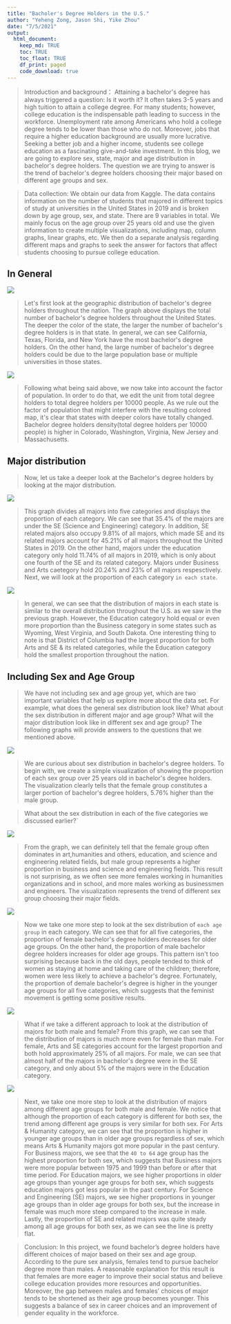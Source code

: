 ```yaml
---
title: "Bacholer's Degree Holders in the U.S."
author: "Yeheng Zong, Jason Shi, Yike Zhou"
date: "7/5/2021"
output: 
  html_document:
    keep_md: TRUE
    toc: TRUE
    toc_float: TRUE
    df_print: paged
    code_download: true
---
```






> Introduction and background：
Attaining a bachelor's degree has always triggered a question: Is it worth it? It often takes 3-5 years and high tuition to attain a college degree. For many students; however, college education is the indispensable path leading to success in the workforce. Unemployment rate among Americans who hold a college degree tends to be lower than those who do not. Moreover, jobs that require a higher education background are usually more lucrative. Seeking a better job and a higher income, students see college education as a fascinating give-and-take investment. In this blog, we are going to explore sex, state, major and age distribution in bachelor's degree holders. The question we are trying to answer is the trend of bachelor's degree holders choosing their major based on different age groups and sex.

> Data collection:
We obtain our data from Kaggle. The data contains information on the number of students that majored in different topics of study at universities in the United States in 2019 and is broken down by age group, sex, and state. There are 9 variables in total. We mainly focus on the age group over 25 years old and use the given information to create multiple visualizations, including map, column graphs, linear graphs, etc. We then do a separate analysis regarding different maps and graphs to seek the answer for factors that affect students choosing to pursue college education.

## In General
![](Stat-112-Final-Project_files/figure-html/unnamed-chunk-1-1.png)<!-- -->

> Let's first look at the geographic distribution of bachelor's degree holders throughout the nation. The graph above displays the total number of bachelor's degree holders throughout the United States. The deeper the color of the state, the larger the number of bachelor's degree holders is in that state. In general, we can see California, Texas, Florida, and New York have the most bachelor's degree holders. On the other hand, the large number of bachelor's degree holders could be due to the large population base or multiple universities in those states.  


![](Stat-112-Final-Project_files/figure-html/unnamed-chunk-2-1.png)<!-- -->

> Following what being said above, we now take into account the factor of population. In order to do that, we edit the unit from total degree holders to total degree holders per 10000 people. As we rule out the factor of population that might interfere with the resulting colored map, it's clear that states with deeper colors have totally changed. Bachelor degree holders density(total degree holders per 10000 people) is higher in Colorado, Washington, Virginia, New Jersey and Massachusetts. 



## Major distribution

>Now, let us take a deeper look at the Bachelor's degree holders by looking at the major distribution.

![](Stat-112-Final-Project_files/figure-html/unnamed-chunk-3-1.png)<!-- -->

> This graph divides all majors into five categories and displays the proportion of each category. We can see that 35.4% of the majors are under the SE (Science and Engineering) category. In addition, SE related majors also occupy 9.81% of all majors, which made SE and its related majors account for 45.21% of all majors throughout the United States in 2019. On the other hand, majors under the education category only hold 11.74% of all majors in 2019, which is only about one fourth of the SE and its related category. Majors under Business and Arts caetegory hold 20.24% and 23% of all majors respesctively. Next, we will look at the proportion of each category `in each state`.


![](Stat-112-Final-Project_files/figure-html/unnamed-chunk-4-1.png)<!-- -->

> In general, we can see that the distribution of majors in each state is similar to the overall distribution throughout the U.S. as we saw in the previous graph. However, the Education category hold equal or even more proportion than the Business category in some states such as Wyoming, West Virginia, and South Dakota. One interesting thing to note is that District of Columbia had the largest proportion for both Arts and SE & its related categories, while the Education category hold the smallest proportion throughout the nation. 


## Including Sex and Age Group 

>We have not including sex and age group yet, which are two important variables that help us explore more about the data set. For example, what does the general sex distribution look like? What about the sex distribution in different major and age group? What will the major distribution look like in different sex and age group? The following graphs will provide answers to the questions that we mentioned above.

![](Stat-112-Final-Project_files/figure-html/unnamed-chunk-5-1.png)<!-- -->

> We are curious about sex distribution in bachelor's degree holders. To begin with, we create a simple visualization of showing the proportion of each sex group over 25 years old in bachelor's degree holders. The visualization clearly tells that the female group constitutes a larger portion of bachelor's degree holders, 5.76% higher than the male group. 

>What about the sex distribution in each of the five categories we discussed earlier?` 

![](Stat-112-Final-Project_files/figure-html/unnamed-chunk-6-1.png)<!-- -->

> From the graph, we can definitely tell that the female group often dominates in art,humanities and others, education, and science and engineering related fields, but male group represents a higher proportion in business and science and engineering fields. This result is not surprising, as we often see more females working in humanities organizations and in school, and more males working as businessmen and engineers. The visualization represents the trend of different sex group choosing their major fields. 

![](Stat-112-Final-Project_files/figure-html/unnamed-chunk-7-1.png)<!-- -->

> Now we take one more step to look at the sex distribution of `each age group` in each category. We can see that for all five categories, the proportion of female bachelor's degree holders decreases for older age groups. On the other hand, the proportion of male bachelor degree holders increases for older age  groups. This pattern isn't too surprising because back in the old days, people tended to think of women as staying at home and taking care of the children; therefore, women were less likely to achieve a bachelor's degree. Fortunately, the proportion of demale bachelor's degree is higher in the younger age groups for all five categories, which suggests that the feminist movement is getting some positive results.

![](Stat-112-Final-Project_files/figure-html/unnamed-chunk-8-1.png)<!-- -->

> What if we take a different approach to look at the distribution of majors for both male and female? From this graph, we can see that the distribution of majors is much more even for female than male. For female, Arts and SE categories account for the largest proportion and both hold approximately 25% of all majors. For male, we can see that almost half of the majors in bachelor's degree were in the SE category, and only about 5% of the majors were in the Education category.

![](Stat-112-Final-Project_files/figure-html/unnamed-chunk-9-1.png)<!-- -->


> Next, we take one more step to look at the distribution of majors among different age groups for both male and female. We notice that although the proportion of each category is different for both sex, the trend among different age groups is very similar for both sex. For Arts & Humanity category, we can see that the proportion is higher in younger age groups than in older age groups regardless of sex, which means Arts & Humanity majors got more popular in the past century. For Business majors, we see that the `40 to 64` age group has the highest proportion for both sex, which suggests that Business majors were more popular between 1975 and 1999 than before or after that time period. For Education majors, we see higher proportions in older age groups than younger age groups for both sex, which suggests education majors got less popular in the past century. For Science and Engineering (SE) majors, we see higher proportions in younger age groups than in older age groups for both sex, but the increase in female was much more steep compared to the increase in male. Lastly, the proportion of SE and related majors was quite steady among all age groups for both sex, as we can see the line is pretty flat.


> Conclusion:
  In this project, we found bachelor’s degree holders have different choices of major based on their sex and age group. According to the pure sex analysis, females tend to pursue bachelor degree more than males. A reasonable explanation for this result is that females are more eager to improve their social status and believe college education provides more resources and opportunities. Moreover, the gap between males and females’ choices of major tends to be shortened as their age group becomes younger. This suggests a balance of sex in career choices and an improvement of gender equality in the workforce.
